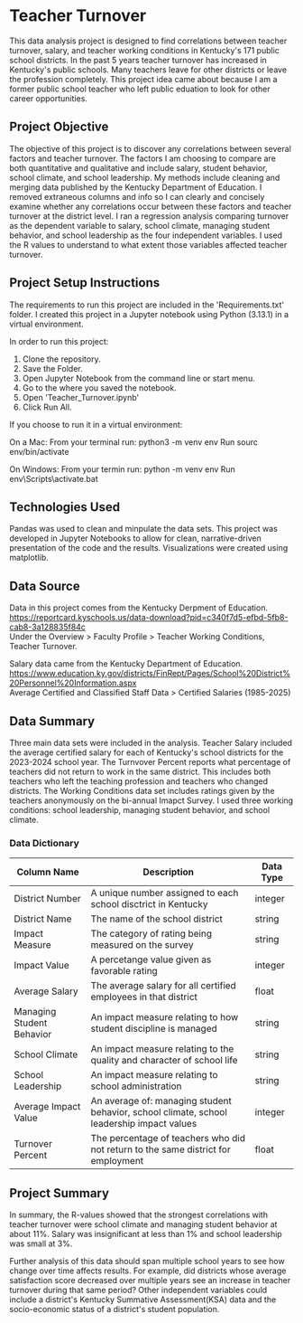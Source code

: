 # Teacher Turnover
This data analysis project is designed to find correlations between teacher turnover, salary, and teacher working conditions in Kentucky's 171 public school districts. In the past 5 years teacher turnover has increased in Kentucky's public schools. Many teachers leave for other districts or leave the profession completely. This project idea came about because I am a former public school teacher who left public eduation to look for other career opportunities. 

## Project Objective 
The objective of this project is to discover any correlations between several factors and teacher turnover. The factors I am choosing to compare are both quantitative and qualitative and include salary, student behavior, school climate, and school leadership. My methods include cleaning and merging data published by the Kentucky Department of Education. I removed extraneous columns and info so I can clearly and concisely examine whether any correlations occur between these factors and teacher turnover at the district level. I ran a regression analysis comparing turnover as the dependent variable to salary, school climate, managing student behavior, and school leadership as the four independent variables. I used the R values to understand to what extent those variables affected teacher turnover.


## Project Setup Instructions
The requirements to run this project are included in the 'Requirements.txt' folder.
I created this project in a Jupyter notebook using Python (3.13.1) in a virtual environment.

In order to run this project:
1. Clone the repository.
2. Save the Folder.
3. Open Jupyter Notebook from the command line or start menu.
4. Go to the where you saved the notebook.
5. Open 'Teacher_Turnover.ipynb'
6. Click Run All.

If you choose to run it in a virtual environment:

On a Mac:
From your terminal run: python3 -m venv env
Run sourc env/bin/activate

On Windows:
From your termin run: python -m venv env
Run env\Scripts\activate.bat


## Technologies Used
  Pandas was used to clean and minpulate the data sets.
  This project was developed in Jupyter Notebooks to allow for clean, narrative-driven presentation of the code and the results.
  Visualizations were created using matplotlib. 
  
## Data Source

Data in this project comes from the Kentucky Derpment of Education.  
https://reportcard.kyschools.us/data-download?pid=c340f7d5-efbd-5fb8-cab8-3a128835f84c   
Under the Overview > Faculty Profile > Teacher Working Conditions, Teacher Turnover.

Salary data came from the Kentucky Department of Education. 
https://www.education.ky.gov/districts/FinRept/Pages/School%20District%20Personnel%20Information.aspx   
Average Certified and Classified Staff Data > Certified Salaries (1985-2025)

## Data Summary
Three main data sets were included in the analysis. Teacher Salary included the average certified salary for each of Kentucky's school districts for the 2023-2024 school year. The Turnvover Percent reports what percentage of teachers did not return to work in the same district. This includes both teachers who left the teaching profession and teachers who changed districts. The Working Conditions data set includes ratings given by the teachers anonymously on the bi-annual Imapct Survey. I used three working conditions: school leadership, managing student behavior, and school climate. 

### Data Dictionary 
 | Column Name | Description | Data Type |
 |-----------|-------------|------------|
 | District Number | A unique number assigned to each school disctrict in Kentucky | integer |
 | District Name | The name of the school district | string |
 | Impact Measure | The category of rating being measured on the survey | string |
| Impact Value | A percetange value given as favorable rating | integer |
| Average Salary | The average salary for all certified employees in that district | float |
 | Managing Student Behavior | An impact measure relating to how student discipline is managed | string |
  | School Climate | An impact measure relating to the quality and character of school life | string |
  | School Leadership |  An impact measure relating to school administration | string |
  | Average Impact Value | An average of: managing student behavior, school climate, school leadership impact values | integer |
  | Turnover Percent | The percentage of teachers who did not return to the same district for employment | float |



## Project Summary
 In summary, the R-values showed that the strongest correlations with teacher turnover were school climate and managing student behavior at about 11%. Salary was insignificant at less than 1% and school leadership was small at 3%. 
 
Further analysis of this data should span multiple school years to see how change over time affects results. For example, did districts whose average satisfaction score decreased over multiple years see an increase in teacher turnover during that same period? Other independent variables could include a district's Kentucky Summative Assessment(KSA) data and the socio-economic status of a district's student population. 




